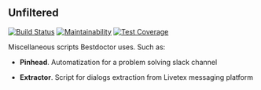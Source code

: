 ## Unfiltered

[![Build Status](https://travis-ci.org/best-doctor/unfiltered.svg?branch=master)](https://travis-ci.org/best-doctor/unfiltered)
[![Maintainability](https://api.codeclimate.com/v1/badges/61c7c81b51a52dc62430/maintainability)](https://codeclimate.com/github/best-doctor/unfiltered/maintainability)
[![Test Coverage](https://api.codeclimate.com/v1/badges/61c7c81b51a52dc62430/test_coverage)](https://codeclimate.com/github/best-doctor/unfiltered/test_coverage)

Miscellaneous scripts Bestdoctor uses. Such as:

- **Pinhead**. Automatization for a problem solving slack channel


- **Extractor**. Script for dialogs extraction from Livetex messaging platform
